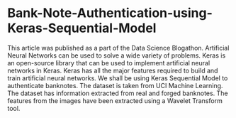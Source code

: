 # Bank-Note-Authentication-using-Keras-Sequential-Model
This article was published as a part of the Data Science Blogathon.  Artificial Neural Networks can be used to solve a wide variety of problems. Keras is an open-source library that can be used to implement artificial neural networks in Keras. Keras has all the major features required to build and train artificial neural networks. We shall be using Keras Sequential Model to authenticate banknotes. The dataset is taken from UCI Machine Learning. The dataset has information extracted from real and forged banknotes. The features from the images have been extracted using a Wavelet Transform tool.
